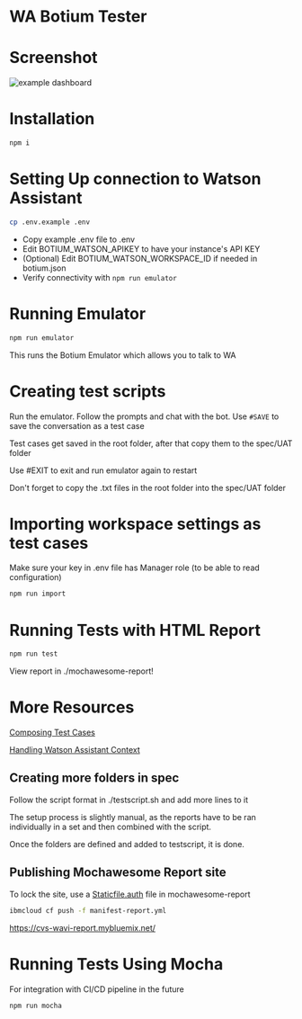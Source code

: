 # WA Botium Tester


# Screenshot
![example dashboard](./images/dashboard.png)

# Installation

```sh
npm i
```

# Setting Up connection to Watson Assistant

```sh
cp .env.example .env
```

- Copy example .env file to .env
- Edit BOTIUM_WATSON_APIKEY to have your instance's API KEY
- (Optional) Edit BOTIUM_WATSON_WORKSPACE_ID if needed in botium.json
- Verify connectivity with `npm run emulator`

# Running Emulator

```sh
npm run emulator
```

This runs the Botium Emulator which allows you to talk to WA

# Creating test scripts

Run the emulator. Follow the prompts and chat with the bot. Use `#SAVE` to save the conversation as a test case

Test cases get saved in the root folder, after that copy them to the spec/UAT folder

Use #EXIT to exit and run emulator again to restart

Don't forget to copy the .txt files in the root folder into the spec/UAT folder

# Importing workspace settings as test cases

Make sure your key in .env file has Manager role (to be able to read configuration)
```sh
npm run import
```

# Running Tests with HTML Report

```sh
npm run test
```

View report in ./mochawesome-report!

# More Resources

[Composing Test Cases](https://botium-docs.readthedocs.io/en/latest/05_botiumscript/index.html#composing-in-text-files)

[Handling Watson Assistant Context](https://github.com/codeforequity-at/botium-connector-watson#watson-assistant-context-handling)

## Creating more folders in spec

Follow the script format in ./testscript.sh and add more lines to it

The setup process is slightly manual, as the reports have to be ran individually in a set and then combined with the script.

Once the folders are defined and added to testscript, it is done.

## Publishing Mochawesome Report site

To lock the site, use a [Staticfile.auth](https://hostingcanada.org/htpasswd-generator/) file in mochawesome-report

```sh
ibmcloud cf push -f manifest-report.yml
```

https://cvs-wavi-report.mybluemix.net/

# Running Tests Using Mocha

For integration with CI/CD pipeline in the future

```sh
npm run mocha
```
